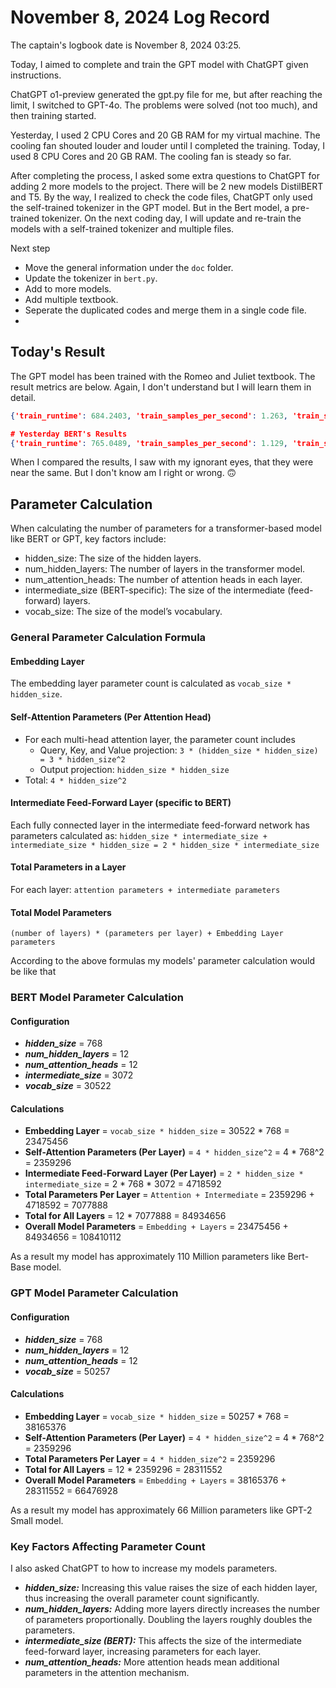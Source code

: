 # November 8, 2024 Log Record

The captain's logbook date is November 8, 2024 03:25.

Today, I aimed to complete and train the GPT model with ChatGPT given instructions.

ChatGPT o1-preview generated the gpt.py file for me, but after reaching the limit, I switched to GPT-4o. The problems were solved (not too much), and then training started. 

Yesterday, I used 2 CPU Cores and 20 GB RAM for my virtual machine. The cooling fan shouted louder and louder until I completed the training. Today, I used 8 CPU Cores and 20 GB RAM. The cooling fan is steady so far.

After completing the process, I asked some extra questions to ChatGPT for adding 2 more models to the project. There will be 2 new models DistilBERT and T5. By the way, I realized to check the code files, ChatGPT only used the self-trained tokenizer in the GPT model. But in the Bert model, a pre-trained tokenizer. On the next coding day, I will update and re-train the models with a self-trained tokenizer and multiple files.

Next step

- Move the general information under the `doc` folder.
- Update the tokenizer in `bert.py`.
- Add to more models.
- Add multiple textbook.
- Seperate the duplicated codes and merge them in a single code file.
- 
## Today's Result

The GPT model has been trained with the Romeo and Juliet textbook. The result metrics are below. Again, I don't understand but I will learn them in detail.

```json
{'train_runtime': 684.2403, 'train_samples_per_second': 1.263, 'train_steps_per_second': 0.316, 'train_loss': 6.50891508879485, 'epoch': 3.0} 

# Yesterday BERT's Results
{'train_runtime': 765.0489, 'train_samples_per_second': 1.129, 'train_steps_per_second': 0.282, 'train_loss': 6.435161413969817, 'epoch': 3.0} 
```

When I compared the results, I saw with my ignorant eyes, that they were near the same. But I don't know am I right or wrong. 🙃

## Parameter Calculation

When calculating the number of parameters for a transformer-based model like BERT or GPT, key factors include:

- hidden_size: The size of the hidden layers.
- num_hidden_layers: The number of layers in the transformer model.
- num_attention_heads: The number of attention heads in each layer.
- intermediate_size (BERT-specific): The size of the intermediate (feed-forward) layers.
- vocab_size: The size of the model’s vocabulary.

### General Parameter Calculation Formula

#### Embedding Layer

The embedding layer parameter count is calculated as `vocab_size * hidden_size`.

#### Self-Attention Parameters (Per Attention Head)

- For each multi-head attention layer, the parameter count includes
    - Query, Key, and Value projection: `3 * (hidden_size * hidden_size) = 3 * hidden_size^2`
    - Output projection: `hidden_size * hidden_size`
- Total: `4 * hidden_size^2`

#### Intermediate Feed-Forward Layer (specific to BERT)

Each fully connected layer in the intermediate feed-forward network has parameters calculated as: `hidden_size * intermediate_size + intermediate_size * hidden_size = 2 * hidden_size * intermediate_size`

#### Total Parameters in a Layer

For each layer: `attention parameters + intermediate parameters`

#### Total Model Parameters

`(number of layers) * (parameters per layer) + Embedding Layer parameters`

According to the above formulas my models' parameter calculation would be like that

### BERT Model Parameter Calculation

#### Configuration

- ***hidden_size*** = 768
- ***num_hidden_layers*** = 12
- ***num_attention_heads*** = 12
- ***intermediate_size*** = 3072
- ***vocab_size*** = 30522

#### Calculations

- **Embedding Layer** = `vocab_size * hidden_size` = 30522 * 768 = 23475456
- **Self-Attention Parameters (Per Layer)** = `4 * hidden_size^2` = 4 * 768^2 = 2359296
- **Intermediate Feed-Forward Layer (Per Layer)** = `2 * hidden_size * intermediate_size` = 2 * 768 * 3072 = 4718592
- **Total Parameters Per Layer** = `Attention + Intermediate` = 2359296 + 4718592 = 7077888
- **Total for All Layers** = 12 * 7077888 = 84934656
- **Overall Model Parameters** = `Embedding + Layers` = 23475456 + 84934656 = 108410112

As a result my model has approximately 110 Million parameters like Bert-Base model.

### GPT Model Parameter Calculation

#### Configuration

- ***hidden_size*** = 768
- ***num_hidden_layers*** = 12
- ***num_attention_heads*** = 12
- ***vocab_size*** = 50257

#### Calculations

- **Embedding Layer** = `vocab_size * hidden_size` = 50257 * 768 = 38165376
- **Self-Attention Parameters (Per Layer)** = `4 * hidden_size^2` = 4 * 768^2 = 2359296
- **Total Parameters Per Layer** = `4 * hidden_size^2` = 2359296
- **Total for All Layers** = 12 * 2359296 = 28311552
- **Overall Model Parameters** = `Embedding + Layers` = 38165376 + 28311552 = 66476928

As a result my model has approximately 66 Million parameters like GPT-2 Small model.

### Key Factors Affecting Parameter Count

I also asked ChatGPT to how to increase my models parameters.

- ***hidden_size:*** Increasing this value raises the size of each hidden layer, thus increasing the overall parameter count significantly.
- ***num_hidden_layers:*** Adding more layers directly increases the number of parameters proportionally. Doubling the layers roughly doubles the parameters.
- ***intermediate_size (BERT):*** This affects the size of the intermediate feed-forward layer, increasing parameters for each layer.
- ***num_attention_heads:*** More attention heads mean additional parameters in the attention mechanism.